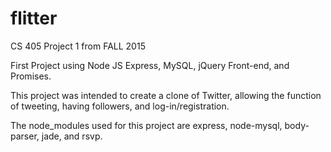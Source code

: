 # flitter
CS 405 Project 1 from FALL 2015

First Project using Node JS Express, MySQL, jQuery Front-end, and Promises.

This project was intended to create a clone of Twitter, allowing the function of tweeting, having followers, and log-in/registration.

The node_modules used for this project are express, node-mysql, body-parser, jade, and rsvp.
